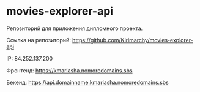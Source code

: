# movies-explorer-api
Репозиторий для приложения дипломного проекта.

Ссылка на репозиторий: https://github.com/Kirimarchy/movies-explorer-api

IP: 84.252.137.200

Фронтенд: https://kmariasha.nomoredomains.sbs

Бекенд: https://api.domainname.kmariasha.nomoredomains.sbs
